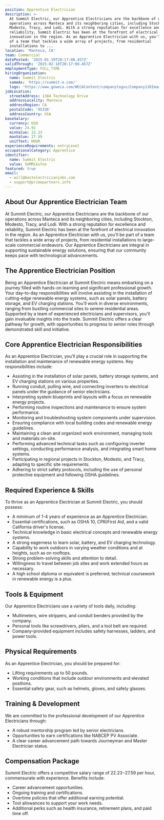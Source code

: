```yaml
---
position: Apprentice Electrician
description: >-
  At Summit Electric, our Apprentice Electricians are the backbone of our
  operations across Manteca and its neighboring cities, including Stockton,
  Modesto, Tracy, and Lodi. With a strong reputation for excellence and
  reliability, Summit Electric has been at the forefront of electrical
  innovation in the region. As an Apprentice Electrician with us, you'll be part
  of a team that tackles a wide array of projects, from residential
  installations to ...
location: 'Manteca, CA'
team: Commercial
datePosted: '2025-01-19T20:17:08.457Z'
validThrough: '2025-02-18T20:17:08.457Z'
employmentType: FULL_TIME
hiringOrganization:
  name: Summit Electric
  sameAs: 'https://summit-e.com/'
  logo: 'https://www.goweca.com/WECAContent/companylogos/Company130Image.png'
jobLocation:
  streetAddress: 1384 Technology Drive
  addressLocality: Manteca
  addressRegion: CA
  postalCode: '95336'
  addressCountry: USA
baseSalary:
  currency: USD
  value: 24.91
  minValue: 22.23
  maxValue: 27.59
  unitText: HOUR
experienceRequirements: entryLevel
occupationalCategory: Apprentice
identifier:
  name: Summit Electric
  value: SUMMiku7oo
featured: true
email:
  - will@bestelectricianjobs.com
  - support@primepartners.info
---
```



## About Our Apprentice Electrician Team
At Summit Electric, our Apprentice Electricians are the backbone of our operations across Manteca and its neighboring cities, including Stockton, Modesto, Tracy, and Lodi. With a strong reputation for excellence and reliability, Summit Electric has been at the forefront of electrical innovation in the region. As an Apprentice Electrician with us, you'll be part of a team that tackles a wide array of projects, from residential installations to large-scale commercial endeavors. Our Apprentice Electricians are integral in supporting sustainable energy solutions, ensuring that our community keeps pace with technological advancements.

## The Apprentice Electrician Position
Being an Apprentice Electrician at Summit Electric means embarking on a journey filled with hands-on learning and significant professional growth. Your day-to-day responsibilities will involve assisting in the installation of cutting-edge renewable energy systems, such as solar panels, battery storage, and EV charging stations. You'll work in diverse environments, ranging from bustling commercial sites to serene residential areas. Supported by a team of experienced electricians and supervisors, you'll gain invaluable insights into the trade. Summit Electric offers a clear pathway for growth, with opportunities to progress to senior roles through demonstrated skill and initiative.

## Core Apprentice Electrician Responsibilities
As an Apprentice Electrician, you'll play a crucial role in supporting the installation and maintenance of renewable energy systems. Key responsibilities include:

- Assisting in the installation of solar panels, battery storage systems, and EV charging stations on various properties.
- Running conduit, pulling wire, and connecting inverters to electrical panels under the guidance of senior electricians.
- Interpreting system blueprints and layouts with a focus on renewable energy projects.
- Performing routine inspections and maintenance to ensure system performance.
- Monitoring and troubleshooting system components under supervision.
- Ensuring compliance with local building codes and renewable energy guidelines.
- Maintaining a clean and organized work environment, managing tools and materials on-site.
- Performing advanced technical tasks such as configuring inverter settings, conducting performance analysis, and integrating smart home systems.
- Participating in regional projects in Stockton, Modesto, and Tracy, adapting to specific site requirements.
- Adhering to strict safety protocols, including the use of personal protective equipment and following OSHA guidelines.

## Required Experience & Skills
To thrive as an Apprentice Electrician at Summit Electric, you should possess:

- A minimum of 1-4 years of experience as an Apprentice Electrician.
- Essential certifications, such as OSHA 10, CPR/First Aid, and a valid California driver's license.
- Technical knowledge in basic electrical concepts and renewable energy systems.
- A strong eagerness to learn solar, battery, and EV charging technology.
- Capability to work outdoors in varying weather conditions and at heights, such as on rooftops.
- Strong problem-solving skills and attention to detail.
- Willingness to travel between job sites and work extended hours as necessary.
- A high school diploma or equivalent is preferred; technical coursework in renewable energy is a plus.

## Tools & Equipment
Our Apprentice Electricians use a variety of tools daily, including:

- Multimeters, wire strippers, and conduit benders provided by the company.
- Personal tools like screwdrivers, pliers, and a tool belt are required.
- Company-provided equipment includes safety harnesses, ladders, and power tools.

## Physical Requirements
As an Apprentice Electrician, you should be prepared for:

- Lifting requirements up to 50 pounds.
- Working conditions that include outdoor environments and elevated positions.
- Essential safety gear, such as helmets, gloves, and safety glasses.

## Training & Development
We are committed to the professional development of our Apprentice Electricians through:

- A robust mentorship program led by senior electricians.
- Opportunities to earn certifications like NABCEP PV Associate.
- A clear career advancement path towards Journeyman and Master Electrician status.

## Compensation Package
Summit Electric offers a competitive salary range of $22.23-$27.59 per hour, commensurate with experience. Benefits include:

- Career advancement opportunities.
- Ongoing training and certifications.
- Overtime policies that offer additional earning potential.
- Tool allowances to support your work needs.
- Additional perks such as health insurance, retirement plans, and paid time off.
